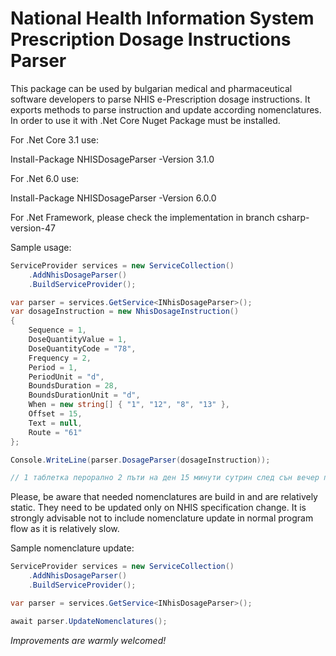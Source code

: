 # National Health Information System Prescription Dosage Instructions Parser

This package can be used by bulgarian medical and pharmaceutical software developers to parse NHIS e-Prescription dosage instructions.
It exports methods to parse instruction and update according nomenclatures. In order to use it with .Net Core Nuget Package must be installed.

For .Net Core 3.1 use:

Install-Package NHISDosageParser -Version 3.1.0

For .Net 6.0 use:

Install-Package NHISDosageParser -Version 6.0.0

For .Net Framework, please check the implementation in branch csharp-version-47

Sample usage:

```c#
ServiceProvider services = new ServiceCollection()
    .AddNhisDosageParser()
    .BuildServiceProvider();

var parser = services.GetService<INhisDosageParser>();
var dosageInstruction = new NhisDosageInstruction()
{
    Sequence = 1,
    DoseQuantityValue = 1,
    DoseQuantityCode = "78",
    Frequency = 2,
    Period = 1,
    PeriodUnit = "d",
    BoundsDuration = 28,
    BoundsDurationUnit = "d",
    When = new string[] { "1", "12", "8", "13" },
    Offset = 15,
    Text = null,
    Route = "61"
};

Console.WriteLine(parser.DosageParser(dosageInstruction));

// 1 таблетка перорално 2 пъти на ден 15 минути сутрин след сън вечер преди сън за 28 дни
```

Please, be aware that needed nomenclatures are build in and are relatively static. They need to be updated only on NHIS specification change. It is strongly advisable not to include nomenclature update in normal program flow as it is relatively slow.

Sample nomenclature update:

```c#
ServiceProvider services = new ServiceCollection()
    .AddNhisDosageParser()
    .BuildServiceProvider();

var parser = services.GetService<INhisDosageParser>();

await parser.UpdateNomenclatures();

```

*Improvements are warmly welcomed!*
